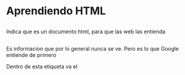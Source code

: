 # Aprendiendo HTML



## <htlm> </html>
Indica que es un documento html, para que las web las entienda

## <head> 

Es informacion que por lo general nunca se ve. Pero es lo que Google entiende de primero

Dentro de esta etiqueta va el <title>
